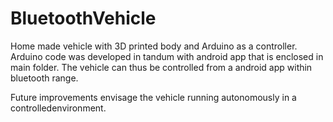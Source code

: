 # BluetoothVehicle
Home made vehicle with 3D printed body and Arduino as a controller.
Arduino code was developed in tandum with android app that is enclosed in main folder.
The vehicle can thus be controlled from a android app within bluetooth range.

Future improvements envisage the vehicle running autonomously in a controlledenvironment.
